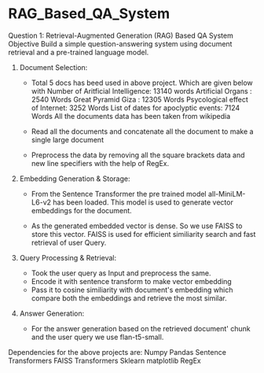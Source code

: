 # RAG_Based_QA_System
Question 1: Retrieval-Augmented Generation (RAG) Based QA System
Objective
Build a simple question-answering system using document retrieval and a pre-trained language
model.
1. Document Selection: 
    * Total 5 docs has beed used in above project. Which are given below with Number of 
        Aritficial Intelligence: 13140 words 
        Artificial Organs      : 2540 Words
        Great Pyramid Giza     : 12305 Words
        Psycological effect of Internet: 3252 Words
        List of dates for apoclyptic events: 7124 Words
    All the documents data has been taken from wikipedia

    * Read all the documents and concatenate all the document to make a single large document

    * Preprocess the data by removing all the square brackets data and new line specifiers with the help of RegEx.

2. Embedding Generation & Storage:
    * From the Sentence Transformer the pre trained model all-MiniLM-L6-v2 has been loaded. This model is used to generate vector embeddings for the document.

    * As the generated embedded vector is dense. So we use FAISS to store this vector. FAISS is used for efficient similiarity search and fast retrieval of user Query.

3. Query Processing & Retrieval:
    * Took the user query as Input and preprocess the same.
    * Encode it with sentence transform to make vector embedding
    * Pass it to cosine similiarity with document's embedding which compare both the embeddings and retrieve the most similar.

4. Answer Generation:
    * For the answer generation based on the retrieved document' chunk and the user query we use flan-t5-small.

Dependencies for the above projects are:
Numpy
Pandas
Sentence Transformers
FAISS
Transformers
Sklearn 
matplotlib
RegEx